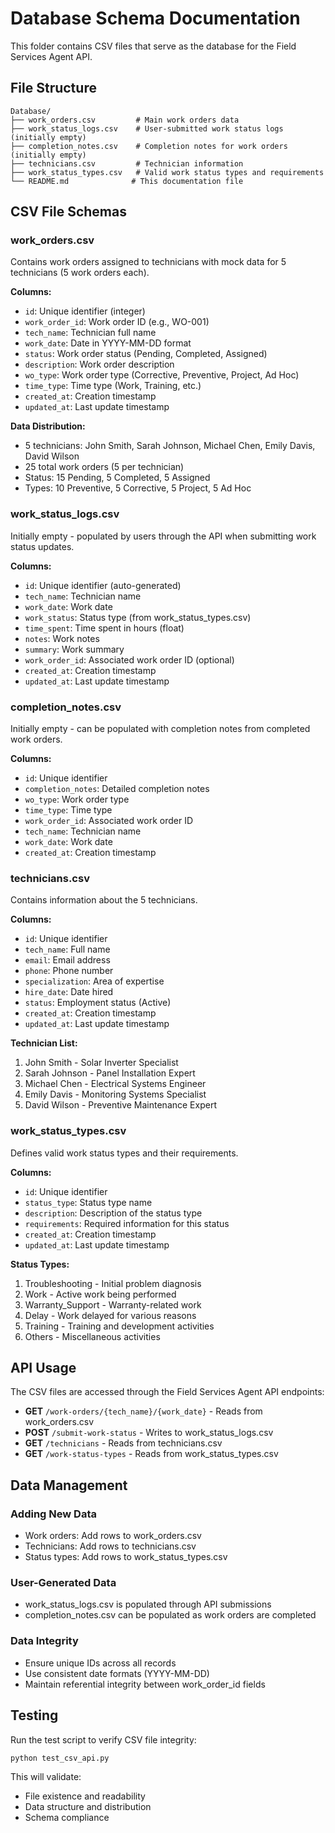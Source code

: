 # Database Schema Documentation

This folder contains CSV files that serve as the database for the Field Services Agent API.

## File Structure

```
Database/
├── work_orders.csv         # Main work orders data
├── work_status_logs.csv    # User-submitted work status logs (initially empty)
├── completion_notes.csv    # Completion notes for work orders (initially empty)
├── technicians.csv         # Technician information
├── work_status_types.csv   # Valid work status types and requirements
└── README.md              # This documentation file
```

## CSV File Schemas

### work_orders.csv
Contains work orders assigned to technicians with mock data for 5 technicians (5 work orders each).

**Columns:**
- `id`: Unique identifier (integer)
- `work_order_id`: Work order ID (e.g., WO-001)
- `tech_name`: Technician full name
- `work_date`: Date in YYYY-MM-DD format
- `status`: Work order status (Pending, Completed, Assigned)
- `description`: Work order description
- `wo_type`: Work order type (Corrective, Preventive, Project, Ad Hoc)
- `time_type`: Time type (Work, Training, etc.)
- `created_at`: Creation timestamp
- `updated_at`: Last update timestamp

**Data Distribution:**
- 5 technicians: John Smith, Sarah Johnson, Michael Chen, Emily Davis, David Wilson
- 25 total work orders (5 per technician)
- Status: 15 Pending, 5 Completed, 5 Assigned
- Types: 10 Preventive, 5 Corrective, 5 Project, 5 Ad Hoc

### work_status_logs.csv
Initially empty - populated by users through the API when submitting work status updates.

**Columns:**
- `id`: Unique identifier (auto-generated)
- `tech_name`: Technician name
- `work_date`: Work date
- `work_status`: Status type (from work_status_types.csv)
- `time_spent`: Time spent in hours (float)
- `notes`: Work notes
- `summary`: Work summary
- `work_order_id`: Associated work order ID (optional)
- `created_at`: Creation timestamp
- `updated_at`: Last update timestamp

### completion_notes.csv
Initially empty - can be populated with completion notes from completed work orders.

**Columns:**
- `id`: Unique identifier
- `completion_notes`: Detailed completion notes
- `wo_type`: Work order type
- `time_type`: Time type
- `work_order_id`: Associated work order ID
- `tech_name`: Technician name
- `work_date`: Work date
- `created_at`: Creation timestamp

### technicians.csv
Contains information about the 5 technicians.

**Columns:**
- `id`: Unique identifier
- `tech_name`: Full name
- `email`: Email address
- `phone`: Phone number
- `specialization`: Area of expertise
- `hire_date`: Date hired
- `status`: Employment status (Active)
- `created_at`: Creation timestamp
- `updated_at`: Last update timestamp

**Technician List:**
1. John Smith - Solar Inverter Specialist
2. Sarah Johnson - Panel Installation Expert
3. Michael Chen - Electrical Systems Engineer
4. Emily Davis - Monitoring Systems Specialist
5. David Wilson - Preventive Maintenance Expert

### work_status_types.csv
Defines valid work status types and their requirements.

**Columns:**
- `id`: Unique identifier
- `status_type`: Status type name
- `description`: Description of the status type
- `requirements`: Required information for this status
- `created_at`: Creation timestamp
- `updated_at`: Last update timestamp

**Status Types:**
1. Troubleshooting - Initial problem diagnosis
2. Work - Active work being performed
3. Warranty_Support - Warranty-related work
4. Delay - Work delayed for various reasons
5. Training - Training and development activities
6. Others - Miscellaneous activities

## API Usage

The CSV files are accessed through the Field Services Agent API endpoints:

- **GET** `/work-orders/{tech_name}/{work_date}` - Reads from work_orders.csv
- **POST** `/submit-work-status` - Writes to work_status_logs.csv
- **GET** `/technicians` - Reads from technicians.csv
- **GET** `/work-status-types` - Reads from work_status_types.csv

## Data Management

### Adding New Data
- Work orders: Add rows to work_orders.csv
- Technicians: Add rows to technicians.csv
- Status types: Add rows to work_status_types.csv

### User-Generated Data
- work_status_logs.csv is populated through API submissions
- completion_notes.csv can be populated as work orders are completed

### Data Integrity
- Ensure unique IDs across all records
- Use consistent date formats (YYYY-MM-DD)
- Maintain referential integrity between work_order_id fields

## Testing

Run the test script to verify CSV file integrity:

```bash
python test_csv_api.py
```

This will validate:
- File existence and readability
- Data structure and distribution
- Schema compliance
